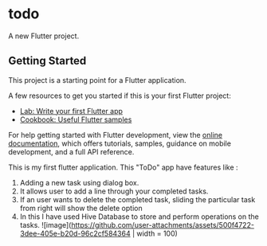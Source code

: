 # todo

A new Flutter project.

## Getting Started

This project is a starting point for a Flutter application.

A few resources to get you started if this is your first Flutter project:

- [Lab: Write your first Flutter app](https://docs.flutter.dev/get-started/codelab)
- [Cookbook: Useful Flutter samples](https://docs.flutter.dev/cookbook)

For help getting started with Flutter development, view the
[online documentation](https://docs.flutter.dev/), which offers tutorials,
samples, guidance on mobile development, and a full API reference.

This is my first flutter application. This "ToDo" app have features like :
1. Adding a new task using dialog box.
2. It allows user to add a line through your completed tasks.
3. If an user wants to delete the completed task, sliding the particular task from right will show the delete option
4. In this I have used Hive Database to store and perform operations on the tasks.
   ![image](https://github.com/user-attachments/assets/500f4722-3dee-405e-b20d-96c2cf584364 | width = 100)
   
